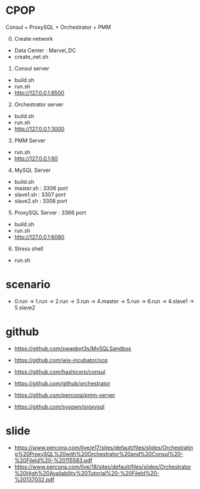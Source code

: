 # CPOP
Consul + ProxySQL + Orchestrator + PMM


0. Create network
 + Data Center : Marvel_DC
 + create_net.sh


1. Consul server
  + build.sh
  + run.sh
  + http://127.0.0.1:8500


2. Orchestrator server
  + build.sh
  + run.sh
  + http://127.0.0.1:3000


3. PMM Server
  + run.sh
  + http://127.0.0.1:80


4. MySQL Server
  + build.sh
  + master.sh : 3306 port
  + slave1.sh : 3307 port
  + slave2.sh : 3308 port


5. ProxySQL Server : 3366 port
  + build.sh
  + run.sh
  + http://127.0.0.1:6080
  

6. Stress shell
  + run.sh


# scenario
+ 0.run -> 1.run -> 2.run -> 3.run -> 4.master -> 5.run -> 6.run -> 4.slave1 -> 5.slave2

# github
+ https://github.com/swapbyt3s/MySQLSandbox
+ https://github.com/wix-incubator/ocp

+ https://github.com/hashicorp/consul
+ https://github.com/github/orchestrator
+ https://github.com/percona/pmm-server
+ https://github.com/sysown/proxysql

# slide
+ https://www.percona.com/live/e17/sites/default/files/slides/Orchestrating%20ProxySQL%20with%20Orchestrator%20and%20Consul%20-%20FileId%20-%20115583.pdf
+ https://www.percona.com/live/18/sites/default/files/slides/Orchestrator%20High%20Availability%20Tutorial%20-%20FileId%20-%20137032.pdf
